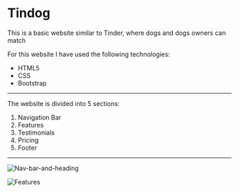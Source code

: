 <!-- Project Title -->
<h1>Tindog</h1>



<!-- Project Description -->
<p>This is a basic website similar to Tinder, where dogs and dogs owners can match</p> 
<p>For this website I have used the following technologies:</p>
<ul>
  <li>HTML5</li>
  <li>CSS</li>
  <li>Bootstrap</li>
</ul>
<hr>
<p>The website is divided into 5 sections:</p>
<ol>
  <li>Navigation Bar</li>
  <li>Features</li>
  <li>Testimonials</li>
  <li>Pricing</li>
  <li>Footer</li>
</ol>
<hr>

<!-- Navigation Bar and Heading section-->
![Nav-bar-and-heading](https://user-images.githubusercontent.com/104101252/178346089-e2892ef5-5226-4efe-ac3c-88bf06e3fa89.JPG)

<!-- Features Section -->
![Features](https://user-images.githubusercontent.com/104101252/178346515-c1aaab09-0018-4d04-8fe1-c7af774262b4.JPG)


